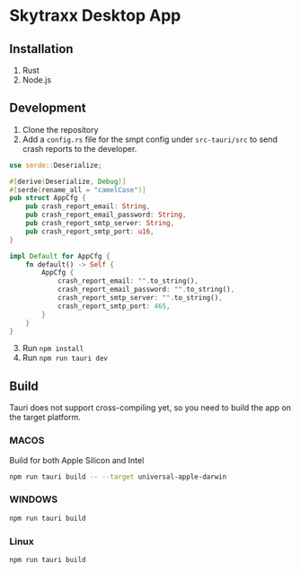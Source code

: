 # Skytraxx Desktop App

## Installation

1. Rust
2. Node.js

## Development

1. Clone the repository
2. Add a `config.rs` file for the smpt config under `src-tauri/src` to send crash reports to the developer.

```rust
use serde::Deserialize;

#[derive(Deserialize, Debug)]
#[serde(rename_all = "camelCase")]
pub struct AppCfg {
    pub crash_report_email: String,
    pub crash_report_email_password: String,
    pub crash_report_smtp_server: String,
    pub crash_report_smtp_port: u16,
}

impl Default for AppCfg {
    fn default() -> Self {
        AppCfg {
            crash_report_email: "".to_string(),
            crash_report_email_password: "".to_string(),
            crash_report_smtp_server: "".to_string(),
            crash_report_smtp_port: 465,
        }
    }
}
```

3. Run `npm install`
4. Run `npm run tauri dev`

## Build

Tauri does not support cross-compiling yet, so you need to build the app on the target platform.

### MACOS

Build for both Apple Silicon and Intel

```bash
npm run tauri build -- --target universal-apple-darwin
```

### WINDOWS

```bash
npm run tauri build
```

### Linux

```bash
npm run tauri build
```
